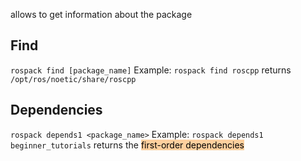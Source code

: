 allows to get information about the package
## Find
`rospack find [package_name]` 
Example: 
		`rospack find roscpp` returns `/opt/ros/noetic/share/roscpp`

## Dependencies
`rospack depends1 <package_name>`
Example:
	`rospack depends1 beginner_tutorials` returns the <mark style="background: #FFB86CA6;">first-order dependencies</mark>
	